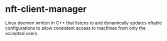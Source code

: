 # nft-client-manager

Linux daemon written in C++ that listens to and dynamically updates nftable configurations to allow consistent access to machines from only the accepted users. 